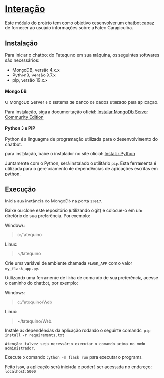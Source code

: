 # [Interação](https://fatequino.com.br/construcao-do-fatequino/interacao/)

Este módulo do projeto tem como objetivo desenvolver um chatbot 
capaz de fornecer ao usuário informações sobre a Fatec Carapicuíba.

## Instalação

Para iniciar o chatbot do Fatequino em sua máquina, os seguintes softwares
são necessários:

- MongoDB, versão 4.x.x
- Python3, versão 3.7.x
- pip, versão 19.x.x

#### Mongo DB

O MongoDb Server é o sistema de banco de dados utilizado pela aplicação.

Para instalação, siga a documentação oficial: [Instalar MongoDb Server Community Edition](https://docs.mongodb.com/manual/administration/install-community/)


#### Python 3 e PIP

Python é a linguagme de programação utilizada para o desenvolvimento do chatbot.

para instalação, baixe o instalador no site oficial: [Instalar Python](https://www.python.org/downloads/)

Juntamente com o Python, será instalado o utilitário `pip`. Esta ferramenta é utilizada para o gerenciamento de dependências de aplicações escritas em python.


## Execução


Inicia sua instância do MongoDb na porta `27017`.

Baixe ou clone este repositório (utilizando o git) e coloque-o em um diretório de sua preferência. Por exemplo:

Windows:
>c:/fatequino

Linux:
> ~/fatequino

Crie uma variável de ambiente chamada `FLASK_APP` com o valor `my_flask_app.py`.

Utilizando uma ferramente de linha de comando de sua preferência, acesse o caminho do chatbot, por exemplo:

Windows:
>c:/fatequino/Web

Linux:
> ~/fatequino/Web.

Instale as dependências da aplicação rodando o seguinte comando: `pip install -r requirements.txt`

```
Atenção: talvez seja necessário executar o comando acima no modo administrador.
```

Execute o comando `python -m flask run` para executar o programa.

Feito isso, a aplicação será iniciada e poderá ser acessada no endereço: `localhost:5000`


